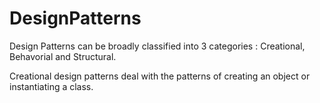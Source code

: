 # DesignPatterns

Design Patterns can be broadly classified into 3 categories : Creational, Behavorial and Structural.

Creational design patterns deal with the patterns of creating an object or instantiating a class.

